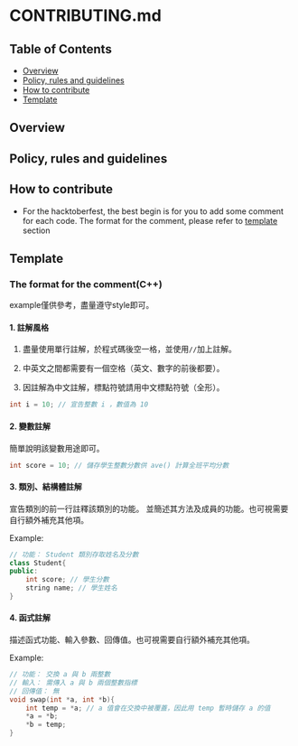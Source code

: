 # CONTRIBUTING.md

## Table of Contents

* [Overview](#Overview)
* [Policy, rules and guidelines](#policy-rules-and-guidelines)
* [How to contribute](#how-to-contribute)
* [Template](#template)

## Overview

## Policy, rules and guidelines

## How to contribute

* For the hacktoberfest, the best begin is for you to add some comment for each code. The format for the comment, please refer to [template](#template) section

## Template
### The format for the comment(C++)
example僅供參考，盡量遵守style即可。
#### 1. 註解風格
1. 盡量使用單行註解，於程式碼後空一格，並使用`//`加上註解。

2. 中英文之間都需要有一個空格（英文、數字的前後都要）。
3. 因註解為中文註解，標點符號請用中文標點符號（全形）。
```cpp
int i = 10; // 宣告整數 i ，數值為 10
```
#### 2. 變數註解
簡單說明該變數用途即可。
```cpp
int score = 10; // 儲存學生整數分數供 ave() 計算全班平均分數
```

#### 3. 類別、結構體註解
宣告類別的前一行註釋該類別的功能。
並簡述其方法及成員的功能。也可視需要自行額外補充其他項。

Example: 
```cpp
// 功能： Student 類別存取姓名及分數
class Student{
public:
    int score; // 學生分數
    string name; // 學生姓名
}
``` 

#### 4. 函式註解
描述函式功能、輸入參數、回傳值。也可視需要自行額外補充其他項。

Example:
```cpp
// 功能： 交換 a 與 b 兩整數
// 輸入： 需傳入 a 與 b 兩個整數指標
// 回傳值： 無
void swap(int *a, int *b){
    int temp = *a; // a 值會在交換中被覆蓋，因此用 temp 暫時儲存 a 的值
    *a = *b;
    *b = temp;
}
```